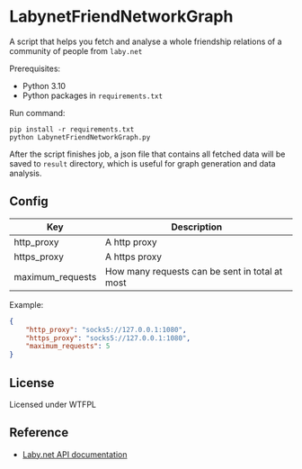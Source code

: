 # LabynetFriendNetworkGraph

A script that helps you fetch and analyse a whole friendship relations of a community of people from `laby.net`

Prerequisites:

- Python 3.10
- Python packages in `requirements.txt`

Run command:
```shell
pip install -r requirements.txt
python LabynetFriendNetworkGraph.py
```

After the script finishes job, a json file that contains all fetched data will be saved to `result` directory, which is useful for graph generation and data analysis.

## Config

| Key              | Description                                    |
|------------------|------------------------------------------------|
| http_proxy       | A http proxy                                   |
| https_proxy      | A https proxy                                  |
| maximum_requests | How many requests can be sent in total at most |


Example:

```json
{
    "http_proxy": "socks5://127.0.0.1:1080",
    "https_proxy": "socks5://127.0.0.1:1080",
    "maximum_requests": 5
}
```

## License

Licensed under WTFPL

## Reference

- [Laby.net API documentation](https://laby.net/api/docs)
